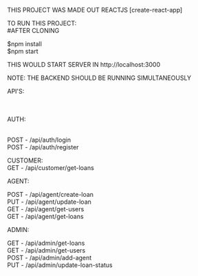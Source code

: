THIS PROJECT WAS MADE OUT REACTJS [create-react-app] </br>

TO RUN THIS PROJECT:</br>
#AFTER CLONING </br>

$npm install</br>
$npm start</br>

THIS WOULD START SERVER IN http://localhost:3000</br>

NOTE: THE BACKEND SHOULD BE RUNNING SIMULTANEOUSLY</br>

API'S:</br></br></br>

AUTH:</br></br>

POST - /api/auth/login </br>
POST - /api/auth/register</br>


CUSTOMER:</br>
GET - /api/customer/get-loans</br>



AGENT:</br>

POST - /api/agent/create-loan</br>
PUT - /api/agent/update-loan</br>
GET - /api/agent/get-users</br>
GET - /api/agent/get-loans</br>

ADMIN:</br>

GET - /api/admin/get-loans</br>
GET - /api/admin/get-users</br>
POST - /api/admin/add-agent</br>
PUT - /api/admin/update-loan-status</br>

